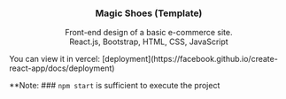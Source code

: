 <div align="center">
  <h3 align="center"> Magic Shoes (Template)</h3>

  <p align="center">
    Front-end design of a basic e-commerce site.
    <br />
    React.js, Bootstrap, HTML, CSS, JavaScript
  </p>
</div>
You can view it in vercel: [deployment](https://facebook.github.io/create-react-app/docs/deployment)

**Note: ### `npm start` is sufficient to execute the project



